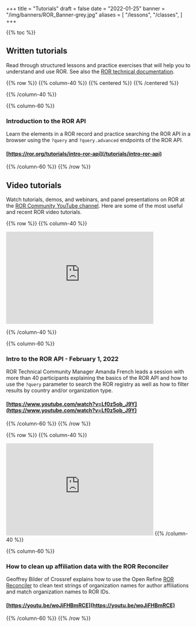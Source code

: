 +++
title = "Tutorials"
draft = false
date = "2022-01-25"
banner = "/img/banners/ROR_Banner-grey.jpg"
aliases = [
    "/lessons",
    "/classes",
]
+++

{{% toc %}}

## Written tutorials

Read through structured lessons and practice exercises that will help you to understand and use ROR. See also the [ROR technical documentation](https://ror.readme.io). 

{{% row %}}
{{% column-40 %}}
{{% centered %}}
<a href="/tutorials/intro-ror-api"><i class="fa-solid fa-faucet fa-7x"></i></a>
{{% /centered %}}

{{% /column-40 %}}

{{% column-60 %}}

### Introduction to the ROR API 
Learn the elements in a ROR record and practice searching the ROR API in a browser using the `?query` and `?query.advanced` endpoints of the ROR API. 

#### [https://ror.org/tutorials/intro-ror-api](/tutorials/intro-ror-api)

{{% /column-60 %}}
{{% /row %}}


## Video tutorials

Watch tutorials, demos, and webinars, and panel presentations on ROR at the [ROR Community YouTube channel](https://www.youtube.com/@researchorgs). Here are some of the most useful and recent ROR video tutorials.

{{% row %}}
{{% column-40 %}}

<iframe width="400" height="250" src="https://www.youtube.com/embed/Lf0z5ob_J9Y" title="YouTube video player" frameborder="0" allow="accelerometer; autoplay; clipboard-write; encrypted-media; gyroscope; picture-in-picture; web-share" allowfullscreen></iframe>

{{% /column-40 %}}

{{% column-60 %}}

###  Intro to the ROR API - February 1, 2022

ROR Technical Community Manager Amanda French leads a session with more than 40 participants explaining the basics of the ROR API and how to use the `?query` parameter to search the ROR registry as well as how to filter results by country and/or organization type.  

#### [https://www.youtube.com/watch?v=Lf0z5ob_J9Y](https://www.youtube.com/watch?v=Lf0z5ob_J9Y)

{{% /column-60 %}}
{{% /row %}}


{{% row %}}
{{% column-40 %}}
<iframe width="400" height="250" src="https://www.youtube.com/embed/woJiFHBmRCE" title="YouTube video player" frameborder="0" allow="accelerometer; autoplay; clipboard-write; encrypted-media; gyroscope; picture-in-picture; web-share" allowfullscreen></iframe>
{{% /column-40 %}}

{{% column-60 %}}

###  How to clean up affiliation data with the ROR Reconciler

Geoffrey Bilder of Crossref explains how to use the Open Refine [ROR Reconciler](https://github.com/ror-community/ror-reconciler) to clean text strings of organization names for author affiliations and match organization names to ROR IDs. 
#### [https://youtu.be/woJiFHBmRCE](https://youtu.be/woJiFHBmRCE)

{{% /column-60 %}}
{{% /row %}}




